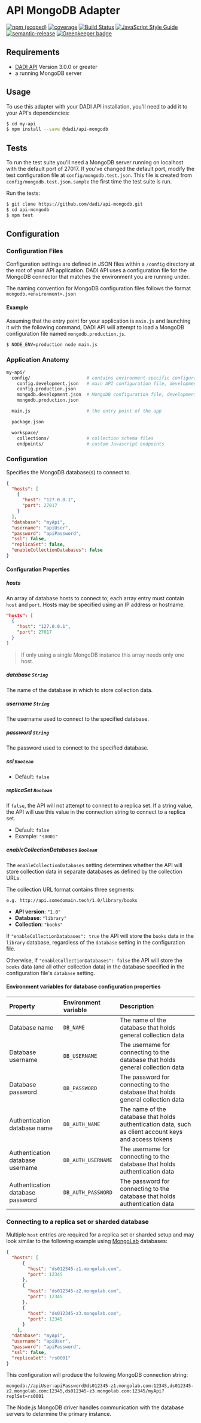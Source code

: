 # API MongoDB Adapter

[![npm (scoped)](https://img.shields.io/npm/v/@dadi/api-mongodb.svg?maxAge=10800&style=flat-square)](https://www.npmjs.com/package/@dadi/api-mongodb)
[![coverage](https://img.shields.io/badge/coverage-88%25-yellow.svg?style=flat?style=flat-square)](https://github.com/dadi/api-mongodb)
[![Build Status](https://travis-ci.org/dadi/api-mongodb.svg?branch=master)](https://travis-ci.org/dadi/api-mongodb)
[![JavaScript Style Guide](https://img.shields.io/badge/code%20style-standard-brightgreen.svg?style=flat-square)](http://standardjs.com/)
[![semantic-release](https://img.shields.io/badge/%20%20%F0%9F%93%A6%F0%9F%9A%80-semantic--release-e10079.svg?style=flat-square)](https://github.com/semantic-release/semantic-release)
[![Greenkeeper badge](https://badges.greenkeeper.io/dadi/api-mongodb.svg)](https://greenkeeper.io/)

## Requirements

* [DADI API](https://www.npmjs.com/package/@dadi/api) Version 3.0.0 or greater
* a running MongoDB server

## Usage

To use this adapter with your DADI API installation, you'll need to add it to your API's dependencies:

```bash
$ cd my-api
$ npm install --save @dadi/api-mongodb
```

## Tests

To run the test suite you'll need a MongoDB server running on localhost with the default port of 27017. If you've changed the default port, modify the test configuration file at `config/mongodb.test.json`. This file is created from `config/mongodb.test.json.sample` the first time the test suite is run.

Run the tests:

```bash
$ git clone https://github.com/dadi/api-mongodb.git
$ cd api-mongodb
$ npm test
```

## Configuration

### Configuration Files

Configuration settings are defined in JSON files within a `/config` directory at the root of your API application. DADI API uses a configuration file for the MongoDB connector that matches the environment you are running under.

The naming convention for MongoDB configuration files follows the format `mongodb.<environment>.json`

#### Example

Assuming that the entry point for your application is `main.js` and launching it with the following command, DADI API will attempt to load a MongoDB configuration file named `mongodb.production.js`.

```sh
$ NODE_ENV=production node main.js
```
### Application Anatomy

```sh
my-api/
  config/                     # contains environment-specific configuration properties
    config.development.json   # main API configuration file, development environment
    config.production.json
    mongodb.development.json  # MongoDB configuration file, development environment
    mongodb.production.json

  main.js                     # the entry point of the app

  package.json

  workspace/
    collections/              # collection schema files
    endpoints/                # custom Javascript endpoints

```

### Configuration

Specifies the MongoDB database(s) to connect to.

```json
{
  "hosts": [
    {
      "host": "127.0.0.1",
      "port": 27017
    }
  ],
  "database": "myApi",
  "username": "apiUser",
  "password": "apiPassword",
  "ssl": false,
  "replicaSet": false,
  "enableCollectionDatabases": false
}
```

#### Configuration Properties

##### hosts

An array of database hosts to connect to; each array entry must contain `host` and `port`. Hosts may be specified using an IP address or hostname.

```json
"hosts": [
  {
    "host": "127.0.0.1",
    "port": 27017
  }
]
```

> If only using a single MongoDB instance this array needs only one host.

##### database `String`

The name of the database in which to store collection data.

##### username `String`
The username used to connect to the specified database.

##### password `String`

The password used to connect to the specified database.

##### ssl `Boolean`

 * Default: `false`

##### replicaSet `Boolean`

If `false`, the API will not attempt to connect to a replica set. If a string value, the API will use this value in the connection string to connect to a replica set.

 * Default: `false`
 * Example: `"s0001"`

##### enableCollectionDatabases `Boolean`

The `enableCollectionDatabases` setting determines whether the API will store collection data in separate databases as defined by the collection URLs.

The collection URL format contains three segments:

```
e.g. http://api.somedomain.tech/1.0/library/books
```

 * **API version**: `"1.0"`
 * **Database**: `"library"`
 * **Collection**: `"books"`

If `"enableCollectionDatabases": true` the API will store the `books` data in the `library` database, regardless of the `database` setting in the configuration file.

Otherwise, if `"enableCollectionDatabases": false` the API will store the `books` data (and all other collection data) in the database specified in the configuration file's `database` setting.

#### Environment variables for database configuration properties

Property | Environment variable | Description
:--|:---|:--
Database name | `DB_NAME` | The name of the database that holds general collection data
Database username | `DB_USERNAME` | The username for connecting to the database that holds general collection data
Database password | `DB_PASSWORD` | The password for connecting to the database that holds general collection data
Authentication database name | `DB_AUTH_NAME` | The name of the database that holds authentication data, such as client account keys and access tokens
Authentication database username | `DB_AUTH_USERNAME` | The username for connecting to the database that holds authentication data
Authentication database password | `DB_AUTH_PASSWORD` | The password for connecting to the database that holds authentication data

### Connecting to a replica set or sharded database

Multiple `host` entries are required for a replica set or sharded setup and may look similar to the following example using [MongoLab](https://mongolab.com) databases:


```json
{
  "hosts": [
      {
        "host": "ds012345-z1.mongolab.com",
        "port": 12345
      },
      {
        "host": "ds012345-z2.mongolab.com",
        "port": 12345
      },
      {
        "host": "ds012345-z3.mongolab.com",
        "port": 12345
      }
    ],
  "database": "myApi",
  "username": "apiUser",
  "password": "apiPassword",
  "ssl": false,
  "replicaSet": "rs0001"
}
```

This configuration will produce the following MongoDB connection string:

```
mongodb://apiUser:apiPassword@ds012345-z1.mongolab.com:12345,ds012345-z2.mongolab.com:12345,ds012345-z3.mongolab.com:12345/myApi?replSet=rs0001
```

The Node.js MongoDB driver handles communication with the database servers to determine the primary instance.
